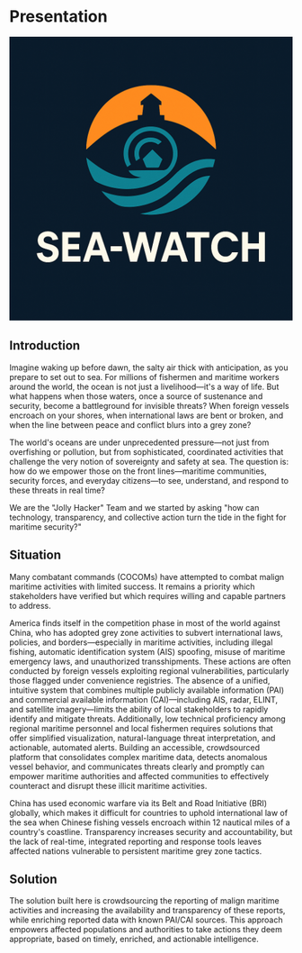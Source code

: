 # Presentation
![static_media](/static_media/sea_watch-logo.png)
## Introduction

Imagine waking up before dawn, the salty air thick with anticipation, as you prepare to set out to sea. For millions of fishermen and maritime workers around the world, the ocean is not just a livelihood—it's a way of life. But what happens when those waters, once a source of sustenance and security, become a battleground for invisible threats? When foreign vessels encroach on your shores, when international laws are bent or broken, and when the line between peace and conflict blurs into a grey zone?

The world's oceans are under unprecedented pressure—not just from overfishing or pollution, but from sophisticated, coordinated activities that challenge the very notion of sovereignty and safety at sea. The question is: how do we empower those on the front lines—maritime communities, security forces, and everyday citizens—to see, understand, and respond to these threats in real time?

We are the "Jolly Hacker" Team and we started by asking "how can technology, transparency, and collective action turn the tide in the fight for maritime security?"

## Situation
Many combatant commands (COCOMs) have attempted to combat malign maritime activities with limited success. It remains a priority which stakeholders have verified but which requires willing and capable partners to address. 

America finds itself in the competition phase in most of the world against China, who has adopted grey zone activities to subvert international laws, policies, and borders—especially in maritime activities, including illegal fishing, automatic identification system (AIS) spoofing, misuse of maritime emergency laws, and unauthorized transshipments. These actions are often conducted by foreign vessels exploiting regional vulnerabilities, particularly those flagged under convenience registries. The absence of a unified, intuitive system that combines multiple publicly available information (PAI) and commercial available information (CAI)—including AIS, radar, ELINT, and satellite imagery—limits the ability of local stakeholders to rapidly identify and mitigate threats. Additionally, low technical proficiency among regional maritime personnel and local fishermen requires solutions that offer simplified visualization, natural-language threat interpretation, and actionable, automated alerts. Building an accessible, crowdsourced platform that consolidates complex maritime data, detects anomalous vessel behavior, and communicates threats clearly and promptly can empower maritime authorities and affected communities to effectively counteract and disrupt these illicit maritime activities.

China has used economic warfare via its Belt and Road Initiative (BRI) globally, which makes it difficult for countries to uphold international law of the sea when Chinese fishing vessels encroach within 12 nautical miles of a country's coastline. Transparency increases security and accountability, but the lack of real-time, integrated reporting and response tools leaves affected nations vulnerable to persistent maritime grey zone tactics.

## Solution

The solution built here is crowdsourcing the reporting of malign maritime activities and increasing the availability and transparency of these reports, while enriching reported data with known PAI/CAI sources. This approach empowers affected populations and authorities to take actions they deem appropriate, based on timely, enriched, and actionable intelligence.
